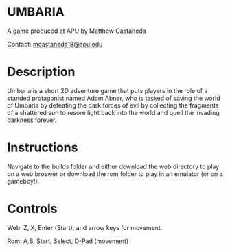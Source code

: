 # UMBARIA
A game produced at APU by Matthew Castaneda

Contact: mcastaneda18@apu.edu

# Description
Umbaria is a short 2D adventure game that puts players in the role of a standed protagonist named Adam Abner, who is tasked of saving the world of Umbaria by defeating the dark forces of evil by collecting the fragments of a shattered sun to resore light back into the world and quell the invading darkness forever.

# Instructions
Navigate to the builds folder and either download the web directory to play on a web broswer or download the rom folder to play in an emulator (or on a gameboy!).

# Controls 
Web: Z, X, Enter (Start), and arrow keys for movement.

Rom: A,B, Start, Select, D-Pad (movement)
